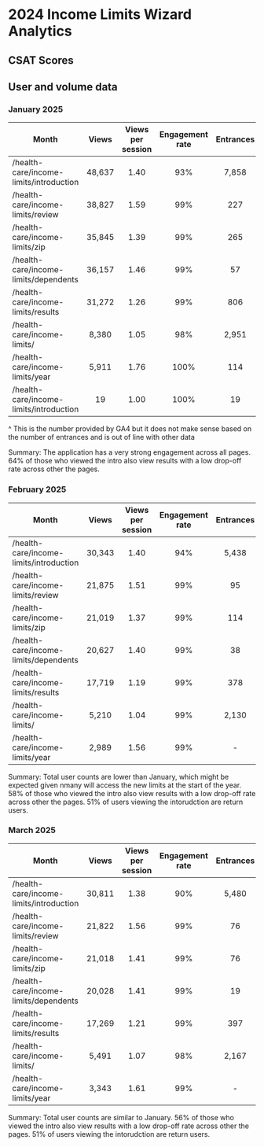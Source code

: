 # 2024 Income Limits Wizard Analytics

## CSAT Scores


## User and volume data

### January 2025

|  Month	 | 	 Views 	 | 	 Views per session 	 | 	Engagement rate	 | 	 Entrances 	 | 	 Exits 	 | 	 Returning users 	 | 	 Total users 	 | 
|	---	|	 :---:	|	 :---:	|	 :---:	|	 :---: 	|	  :---: 	|	 :---:	|	  :---:	|
 | 	 /health-care/income-limits/introduction 	 | 	 48,637	 | 	 1.40 	 | 	93%	 | 	 7,858 	 | 	 7,230 	 | 	 15,980 	 | 	 28,622 	 | 
 | 	 /health-care/income-limits/review 	 | 	 38,827 	 | 	 1.59 	 | 	99%	 | 	 227 	 | 	 507 	 | 	 12,251 	 | 	 21,574 	 | 
 | 	 /health-care/income-limits/zip 	 | 	 35,845	 | 	 1.39 	 | 	99%	 | 	 265 	 | 	 636 	 | 	 13,108 	 | 	 23,028 	 | 
 | 	 /health-care/income-limits/dependents 	 | 	 36,157	 | 	 1.46 	 | 	99%	 | 	 57 	 | 	 321 	 | 	 12,456 	 | 	 21,965 	 | 
 | 	 /health-care/income-limits/results 	 | 	 31,272 | 	 1.26 	 | 	99%	 | 	 806 	 | 	 9,144^	 | 	 12,232 	 | 	 21,630 	 | 
 | 	 /health-care/income-limits/ 	 | 	 8,380 	 | 	 1.05 	 | 	98%	 | 	 2,951 	 | 	 95 	 | 	 4,531 	 | 	 7,384 	 | 
 | 	 /health-care/income-limits/year 	 | 	 5,911	 | 	 1.76 	 | 	100%	 | 	 114 	 | 	 56 	 | 	 1,715 	 | 	 3,114 	 | 
 | 	 /health-care/income-limits/introduction 	 | 	 19	 | 	 1.00 	 | 	100%	 | 	 19 	 | 	 -   	 | 	 19 	 | 	 19 	 | 

^ This is the number provided by GA4 but it does not make sense based on the number of entrances and is out of line with other data

Summary: The application has a very strong engagement across all pages. 64% of those who viewed the intro also view results with a low drop-off rate across other the pages.
 
### February 2025

|  Month	 | 	 Views 	 | 	 Views per session 	 | 	Engagement rate	 | 	 Entrances 	 | 	 Exits 	 | 	 Returning users 	 | 	 Total users 	 | 
|	---	|	 :---:	|	 :---:	|	 :---:	|	 :---: 	|	  :---: 	|	 :---:	|	  :---:	|
 | 	 /health-care/income-limits/introduction 	 | 	 30,343 	 | 	 1.40 	 | 	94%	 | 	 5,438 	 | 	 4,620 	 | 	 9,584 	 | 	 18,516 	 | 
 | 	 /health-care/income-limits/review 	 | 	 21,875 	 | 	 1.51 	 | 	99%	 | 	 95 	 | 	 264 	 | 	 6,787 	 | 	 13,332 	 | 
 | 	 /health-care/income-limits/zip 	 | 	 21,019 	 | 	 1.37 	 | 	99%	 | 	 114 	 | 	 396 	 | 	 7,253 	 | 	 14,134 	 | 
 | 	 /health-care/income-limits/dependents 	 | 	 20,627 	 | 	 1.40 	 | 	99%	 | 	 38 	 | 	 266 	 | 	 6,918 	 | 	 13,574 	 | 
 | 	 /health-care/income-limits/results 	 | 	 17,719 	 | 	 1.19 	 | 	99%	 | 	 378 	 | 	 5,097 	 | 	 6,806 	 | 	 13,369 	 | 
 | 	 /health-care/income-limits/ 	 | 	 5,210 	 | 	 1.04 	 | 	99%	 | 	 2,130 	 | 	 57 	 | 	 2,927 	 | 	 4,736 	 | 
 | 	 /health-care/income-limits/year 	 | 	 2,989 	 | 	 1.56 	 | 	99%	 | 	 -   	 | 	 76 	 | 	 895 	 | 	 1,865 	 | 

Summary: Total user counts are lower than January, which might be expected given nmany will access the new limits at the start of the year. 58% of those who viewed the intro also view results with a low drop-off rate across other the pages. 51% of users viewing the intorudction are return users.

### March 2025

|  Month	 | 	 Views 	 | 	 Views per session 	 | 	Engagement rate	 | 	 Entrances 	 | 	 Exits 	 | 	 Returning users 	 | 	 Total users 	 | 
|	---	|	 :---:	|	 :---:	|	 :---:	|	 :---: 	|	  :---: 	|	 :---:	|	  :---:	|
 | 	 /health-care/income-limits/introduction 	 | 	 30,811 	 | 	 1.38 	 | 	90%	 | 	 5,480 	 | 	 5,328 	 | 	 9,659 	 | 	 19,038 	 | 
 | 	 /health-care/income-limits/review 	 | 	 21,822 	 | 	 1.56 	 | 	99%	 | 	 76 	 | 	 453 	 | 	 6,675 	 | 	 13,052 	 | 
 | 	 /health-care/income-limits/zip 	 | 	 21,018 	 | 	 1.41 	 | 	99%	 | 	 76 	 | 	 379 	 | 	 7,086 	 | 	 13,985 	 | 
 | 	 /health-care/income-limits/dependents 	 | 	 20,028 	 | 	 1.41 	 | 	99%	 | 	 19 	 | 	 189 	 | 	 6,731 	 | 	 13,295 	 | 
 | 	 /health-care/income-limits/results 	 | 	 17,269 	 | 	 1.21 	 | 	99%	 | 	 397 	 | 	 5,024 	 | 	 6,694 	 | 	 13,071 	 | 
 | 	 /health-care/income-limits/ 	 | 	 5,491 	 | 	 1.07 	 | 	98%	 | 	 2,167 	 | 	 19 	 | 	 2,704 	 | 	 4,829 	 | 
 | 	 /health-care/income-limits/year 	 | 	 3,343 	 | 	 1.61 	 | 	99%	 | 	 -   	 | 	 152 	 | 	 914 	 | 	 2,032 	 | 

Summary: Total user counts are similar to January. 56% of those who viewed the intro also view results with a low drop-off rate across other the pages. 51% of users viewing the intorudction are return users.

